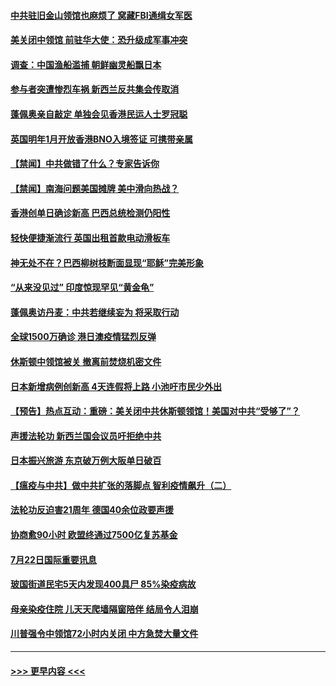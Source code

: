 #### [中共驻旧金山领馆也麻烦了 窝藏FBI通缉女军医](../pages/prog202/a102900225.md?t=07231302) 
#### [美关闭中领馆 前驻华大使：恐升级成军事冲突](../pages/prog202/a102900169.md?t=07231302) 
#### [调查：中国渔船滥捕 朝鲜幽灵船飘日本](../pages/prog202/a102900131.md?t=07231302) 
#### [参与者突遭惨烈车祸 新西兰反共集会传取消](../pages/prog202/a102899858.md?t=07231302) 
#### [蓬佩奥亲自敲定 单独会见香港民运人士罗冠聪](../pages/prog202/a102899884.md?t=07231302) 
#### [英国明年1月开放香港BNO入境签证 可携带亲属](../pages/prog202/a102899936.md?t=07231302) 
#### [【禁闻】中共做错了什么？专家告诉你](../pages/prog202/a102900076.md?t=07231302) 
#### [【禁闻】南海问题美国摊牌 美中滑向热战？](../pages/prog202/a102899994.md?t=07231302) 
#### [香港创单日确诊新高 巴西总统检测仍阳性](../pages/prog202/a102899971.md?t=07231302) 
#### [轻快便捷渐流行 英国出租首款电动滑板车](../pages/prog202/a102899969.md?t=07231302) 
#### [神无处不在？巴西柳树枝断面显现“耶稣”完美形象](../pages/prog202/a102899604.md?t=07231302) 
#### [“从来没见过” 印度惊现罕见“黄金龟”](../pages/prog202/a102899610.md?t=07231302) 
#### [蓬佩奥访丹麦：中共若继续妄为 将采取行动](../pages/prog202/a102899769.md?t=07231302) 
#### [全球1500万确诊 港日澳疫情猛烈反弹](../pages/prog202/a102899748.md?t=07231302) 
#### [休斯顿中领馆被关 撤离前焚烧机密文件](../pages/prog202/a102899753.md?t=07231302) 
#### [日本新增病例创新高 4天连假将上路 小池吁市民少外出](../pages/prog202/a102899709.md?t=07231302) 
#### [【预告】热点互动：重磅：美关闭中共休斯顿领馆！美国对中共“受够了”？](../pages/prog202/a102899718.md?t=07231302) 
#### [声援法轮功 新西兰国会议员吁拒绝中共](../pages/prog202/a102899705.md?t=07231302) 
#### [日本振兴旅游 东京破万例大阪单日破百](../pages/prog202/a102899686.md?t=07231302) 
#### [【瘟疫与中共】做中共扩张的落脚点 智利疫情飙升（二）](../pages/prog202/a102899680.md?t=07231302) 
#### [法轮功反迫害21周年 德国40余位政要声援](../pages/prog202/a102899677.md?t=07231302) 
#### [协商愈90小时 欧盟终通过7500亿复苏基金](../pages/prog202/a102899538.md?t=07231302) 
#### [7月22日国际重要讯息](../pages/prog202/a102899532.md?t=07231302) 
#### [玻国街道民宅5天内发现400具尸 85%染疫病故](../pages/prog202/a102899462.md?t=07231302) 
#### [母亲染疫住院 儿天天爬墙隔窗陪伴 结局令人泪崩](../pages/prog202/a102899456.md?t=07231302) 
#### [川普强令中领馆72小时内关闭 中方急焚大量文件](../pages/prog202/a102899450.md?t=07231302) 

----
#### [ >>> 更早内容 <<< ](../indexes/prog202-earlier.md)
